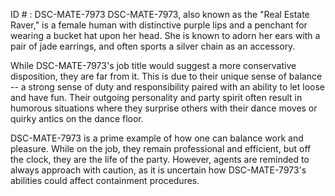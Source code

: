 ID # : DSC-MATE-7973
DSC-MATE-7973, also known as the "Real Estate Raver," is a female human with distinctive purple lips and a penchant for wearing a bucket hat upon her head. She is known to adorn her ears with a pair of jade earrings, and often sports a silver chain as an accessory.

While DSC-MATE-7973's job title would suggest a more conservative disposition, they are far from it. This is due to their unique sense of balance -- a strong sense of duty and responsibility paired with an ability to let loose and have fun. Their outgoing personality and party spirit often result in humorous situations where they surprise others with their dance moves or quirky antics on the dance floor.

DSC-MATE-7973 is a prime example of how one can balance work and pleasure. While on the job, they remain professional and efficient, but off the clock, they are the life of the party. However, agents are reminded to always approach with caution, as it is uncertain how DSC-MATE-7973's abilities could affect containment procedures.